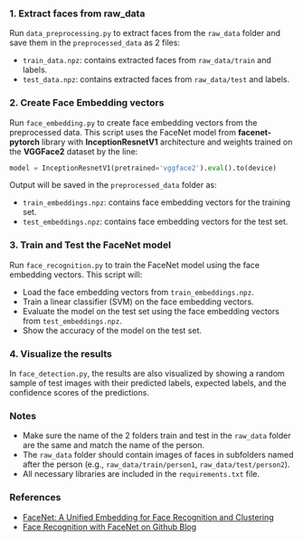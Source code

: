### 1. Extract faces from raw_data
Run `data_preprocessing.py` to extract faces from the `raw_data` folder and save them in the `preprocessed_data` as 2 files: 
- `train_data.npz`: contains extracted faces from `raw_data/train` and labels.
- `test_data.npz`: contains extracted faces from `raw_data/test` and labels.
### 2. Create Face Embedding vectors
Run `face_embedding.py` to create face embedding vectors from the preprocessed data. This script uses the FaceNet model from **facenet-pytorch** library with **InceptionResnetV1** architecture and weights trained on the **VGGFace2** dataset by the line: 

```python
model = InceptionResnetV1(pretrained='vggface2').eval().to(device)
```

Output will be saved in the `preprocessed_data` folder as:
- `train_embeddings.npz`: contains face embedding vectors for the training set.
- `test_embeddings.npz`: contains face embedding vectors for the test set.

### 3. Train and Test the FaceNet model
Run `face_recognition.py` to train the FaceNet model using the face embedding vectors. This script will:
- Load the face embedding vectors from `train_embeddings.npz`.
- Train a linear classifier (SVM) on the face embedding vectors.
- Evaluate the model on the test set using the face embedding vectors from `test_embeddings.npz`.
- Show the accuracy of the model on the test set.

### 4. Visualize the results
In `face_detection.py`, the results are also visualized by showing a random sample of test images with their predicted labels, expected labels, and the confidence scores of the predictions.

### Notes
- Make sure the name of the 2 folders train and test in the `raw_data` folder are the same and match the name of the person.
- The `raw_data` folder should contain images of faces in subfolders named after the person (e.g., `raw_data/train/person1`, `raw_data/test/person2`).
- All necessary libraries are included in the `requirements.txt` file.

### References
- [FaceNet: A Unified Embedding for Face Recognition and Clustering](https://arxiv.org/abs/1503.03832)
- [Face Recognition with FaceNet on Github Blog](https://tiensu.github.io/blog/54_face_recognition_facenet/)